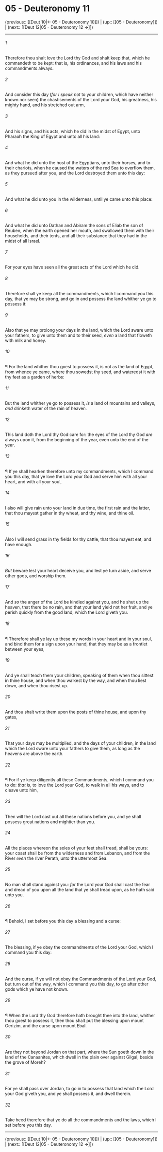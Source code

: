 # 05 - Deuteronomy 11

(previous:: [[Deut 10|← 05 - Deuteronomy 10]]) | (up:: [[05 - Deuteronomy]]) | (next:: [[Deut 12|05 - Deuteronomy 12 →]])

***


###### 1 
Therefore thou shalt love the Lord thy God and shalt keep that, which he commandeth to be kept: that is, his ordinances, and his laws and his commandments always. 

###### 2 
And consider this day (_for I speak not_ to your children, which have neither known nor seen) the chastisements of the Lord your God, his greatness, his mighty hand, and his stretched out arm, 

###### 3 
And his signs, and his acts, which he did in the midst of Egypt, unto Pharaoh the King of Egypt and unto all his land: 

###### 4 
And what he did unto the host of the Egyptians, unto their horses, and to their chariots, when he caused the waters of the red Sea to overflow them, as they pursued after you, and the Lord destroyed them unto this day: 

###### 5 
And what he did unto you in the wilderness, until ye came unto this place: 

###### 6 
And what he did unto Dathan and Abiram the sons of Eliab the son of Reuben, when the earth opened her mouth, and swallowed them with their households, and their tents, and all their substance that they had in the midst of all Israel. 

###### 7 
For your eyes have seen all the great acts of the Lord which he did. 

###### 8 
Therefore shall ye keep all the commandments, which I command you this day, that ye may be strong, and go in and possess the land whither ye go to possess it: 

###### 9 
Also that ye may prolong _your_ days in the land, which the Lord sware unto your fathers, to give unto them and to their seed, _even_ a land that floweth with milk and honey. 

###### 10 
¶ For the land whither thou goest to possess it, is not as the land of Egypt, from whence ye came, where thou sowedst thy seed, and wateredst it with thy feet as a garden of herbs: 

###### 11 
But the land whither ye go to possess it, _is_ a land of mountains and valleys, _and_ drinketh water of the rain of heaven. 

###### 12 
This land doth the Lord thy God care for: the eyes of the Lord thy God _are_ always upon it, from the beginning of the year, even unto the end of the year. 

###### 13 
¶ If ye shall hearken therefore unto my commandments, which I command you this day, that ye love the Lord your God and serve him with all your heart, and with all your soul, 

###### 14 
I also will give rain unto your land in due time, the first rain and the latter, that thou mayest gather in thy wheat, and thy wine, and thine oil. 

###### 15 
Also I will send grass in thy fields for thy cattle, that thou mayest eat, and have enough. 

###### 16 
_But_ beware lest your heart deceive you, and lest ye turn aside, and serve other gods, and worship them. 

###### 17 
And _so_ the anger of the Lord be kindled against you, and he shut up the heaven, that there be no rain, and that your land yield not her fruit, and ye perish quickly from the good land, which the Lord giveth you. 

###### 18 
¶ Therefore shall ye lay up these my words in your heart and in your soul, and bind them for a sign upon your hand, that they may be as a frontlet between your eyes, 

###### 19 
And ye shall teach them your children, speaking of them when thou sittest in thine house, and when thou walkest by the way, and when thou liest down, and when thou risest up. 

###### 20 
And thou shalt write them upon the posts of thine house, and upon thy gates, 

###### 21 
That your days may be multiplied, and the days of your children, in the land which the Lord sware unto your fathers to give them, as long as the heavens are above the earth. 

###### 22 
¶ For if ye keep diligently all these Commandments, which I command you to do: _that is_, to love the Lord your God, to walk in all his ways, and to cleave unto him, 

###### 23 
Then will the Lord cast out all these nations before you, and ye shall possess great nations and mightier than you. 

###### 24 
All the places whereon the soles of your feet shall tread, shall be yours: your coast shall be from the wilderness and from Lebanon, and from the River _even_ the river Perath, unto the uttermost Sea. 

###### 25 
No man shall stand against you: _for_ the Lord your God shall cast the fear and dread of you upon all the land that ye shall tread upon, as he hath said unto you. 

###### 26 
¶ Behold, I set before you this day a blessing and a curse: 

###### 27 
The blessing, if ye obey the commandments of the Lord your God, which I command you this day: 

###### 28 
And the curse, if ye will not obey the Commandments of the Lord your God, but turn out of the way, which I command you this day, to go after other gods which ye have not known. 

###### 29 
¶ When the Lord thy God therefore hath brought thee into the land, whither thou goest to possess it, then thou shalt put the blessing upon mount Gerizim, and the curse upon mount Ebal. 

###### 30 
Are they not beyond Jordan on that part, where the Sun goeth down in the land of the Canaanites, which dwell in the plain over against Gilgal, beside the grove of Moreh? 

###### 31 
For ye shall pass over Jordan, to go in to possess that land which the Lord your God giveth you, and ye shall possess it, and dwell therein. 

###### 32 
Take heed therefore that ye do all the commandments and the laws, which I set before you this day.

***

(previous:: [[Deut 10|← 05 - Deuteronomy 10]]) | (up:: [[05 - Deuteronomy]]) | (next:: [[Deut 12|05 - Deuteronomy 12 →]])
